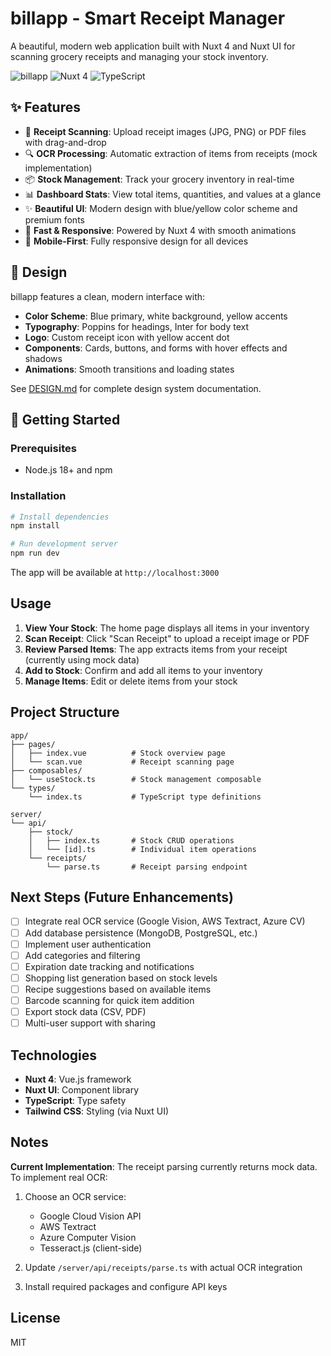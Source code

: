 # billapp - Smart Receipt Manager

A beautiful, modern web application built with Nuxt 4 and Nuxt UI for scanning grocery receipts and managing your stock inventory.

![billapp](https://img.shields.io/badge/billapp-Smart_Receipt_Manager-2563eb?style=for-the-badge)
![Nuxt 4](https://img.shields.io/badge/Nuxt-4-00DC82?style=for-the-badge&logo=nuxt.js)
![TypeScript](https://img.shields.io/badge/TypeScript-007ACC?style=for-the-badge&logo=typescript&logoColor=white)

## ✨ Features

- 📸 **Receipt Scanning**: Upload receipt images (JPG, PNG) or PDF files with drag-and-drop
- 🔍 **OCR Processing**: Automatic extraction of items from receipts (mock implementation)
- 📦 **Stock Management**: Track your grocery inventory in real-time
- 📊 **Dashboard Stats**: View total items, quantities, and values at a glance
- ✨ **Beautiful UI**: Modern design with blue/yellow color scheme and premium fonts
- 🚀 **Fast & Responsive**: Powered by Nuxt 4 with smooth animations
- 📱 **Mobile-First**: Fully responsive design for all devices

## 🎨 Design

billapp features a clean, modern interface with:
- **Color Scheme**: Blue primary, white background, yellow accents
- **Typography**: Poppins for headings, Inter for body text
- **Logo**: Custom receipt icon with yellow accent dot
- **Components**: Cards, buttons, and forms with hover effects and shadows
- **Animations**: Smooth transitions and loading states

See [DESIGN.md](DESIGN.md) for complete design system documentation.

## 🚀 Getting Started

### Prerequisites

- Node.js 18+ and npm

### Installation

```bash
# Install dependencies
npm install

# Run development server
npm run dev
```

The app will be available at `http://localhost:3000`

## Usage

1. **View Your Stock**: The home page displays all items in your inventory
2. **Scan Receipt**: Click "Scan Receipt" to upload a receipt image or PDF
3. **Review Parsed Items**: The app extracts items from your receipt (currently using mock data)
4. **Add to Stock**: Confirm and add all items to your inventory
5. **Manage Items**: Edit or delete items from your stock

## Project Structure

```
app/
├── pages/
│   ├── index.vue          # Stock overview page
│   └── scan.vue           # Receipt scanning page
├── composables/
│   └── useStock.ts        # Stock management composable
└── types/
    └── index.ts           # TypeScript type definitions

server/
└── api/
    ├── stock/
    │   ├── index.ts       # Stock CRUD operations
    │   └── [id].ts        # Individual item operations
    └── receipts/
        └── parse.ts       # Receipt parsing endpoint
```

## Next Steps (Future Enhancements)

- [ ] Integrate real OCR service (Google Vision, AWS Textract, Azure CV)
- [ ] Add database persistence (MongoDB, PostgreSQL, etc.)
- [ ] Implement user authentication
- [ ] Add categories and filtering
- [ ] Expiration date tracking and notifications
- [ ] Shopping list generation based on stock levels
- [ ] Recipe suggestions based on available items
- [ ] Barcode scanning for quick item addition
- [ ] Export stock data (CSV, PDF)
- [ ] Multi-user support with sharing

## Technologies

- **Nuxt 4**: Vue.js framework
- **Nuxt UI**: Component library
- **TypeScript**: Type safety
- **Tailwind CSS**: Styling (via Nuxt UI)

## Notes

**Current Implementation**: The receipt parsing currently returns mock data. To implement real OCR:

1. Choose an OCR service:
   - Google Cloud Vision API
   - AWS Textract
   - Azure Computer Vision
   - Tesseract.js (client-side)

2. Update `/server/api/receipts/parse.ts` with actual OCR integration

3. Install required packages and configure API keys

## License

MIT

